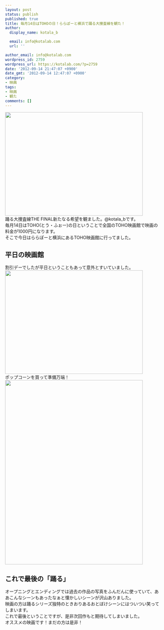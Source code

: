```yaml
---
layout: post
status: publish
published: true
title: 毎月14日はTOHOの日！ららぽーと横浜で踊る大捜査線を観た！
author:
  display_name: kotala_b

  email: info@kotalab.com
  url: ''

author_email: info@kotalab.com
wordpress_id: 2759
wordpress_url: https://kotalab.com/?p=2759
date: '2012-09-14 21:47:07 +0900'
date_gmt: '2012-09-14 12:47:07 +0900'
category:
- 映画
tags:
- 映画
- 観た
comments: []
---
```

<p><img alt="" src="https://kotalab.com/wp-content/uploads/slooProImg_20120914214655.jpg" width="448" height="336" /><br />
踊る大捜査線THE FINAL新たなる希望を観ました。@kotala_bです。<br />
毎月14日はTOHO(とう・ふぉー)の日ということで全国のTOHO映画館で映画の料金が1000円になります。<br />
そこで今日はららぽーと横浜にあるTOHO映画館に行ってました。<br />
</p>
<!--more-->
<h2>平日の映画館</h2>
<p>割引デーでしたが平日ということもあって意外とすいていました。<br />
<img alt="" src="https://kotalab.com/wp-content/uploads/slooProImg_20120914214701.jpg" width="448" height="336" /><br />
ポップコーンを買って準備万端！<br />
<img alt="" src="https://kotalab.com/wp-content/uploads/slooProImg_20120914214705.jpg" width="448" height="598" /></p>
<h2>これで最後の「踊る」</h2>
<p>オープニングとエンディングでは過去の作品の写真をふんだんに使っていて、ああこんなシーンもあったなぁと懐かしいシーンが沢山ありました。<br />
映画の方は踊るシリーズ独特のときおりあるおとぼけシーンにはついつい笑ってしまいます。<br />
これで最後ということですが、是非次回作もと期待してしまいました。<br />
オススメの映画です！まだの方は是非！</p>
